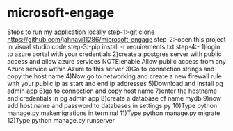 # microsoft-engage
Steps to run my application locally
step-1:-git clone https://github.com/jahnavi11286/microsoft-engage
step-2:-open this project in visual studio code
step-3:-pip install -r requirements.txt
step-4:-
      1)login to azure portal with your credentials
      2)create a postgres server with public access and allow azure services
      NOTE:enable Allow public access from any Azure service within Azure to this server
      3)Go to connection strings and copy the host name
      4)Now go to networking and create a new firewall rule with your public ip as start and    end ip addresses
      5)Download and install pg admin app
      6)go to connection and copy host name
      7)enter the hostname and credentials in pg admin app
      8)create a database of name mydb
      9)now add host name and password to databases in settings.py
      10)Type python manage.py makemigrations in terminal
      11)Type python manage.py migrate    
      12)Type python manage.py runserver
